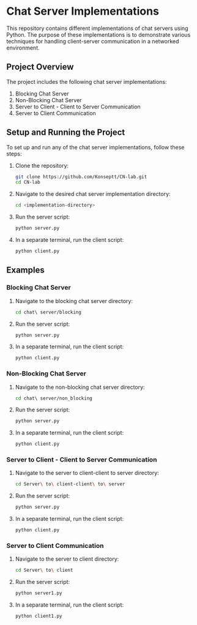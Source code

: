 # Chat Server Implementations

This repository contains different implementations of chat servers using Python. The purpose of these implementations is to demonstrate various techniques for handling client-server communication in a networked environment.

## Project Overview

The project includes the following chat server implementations:
1. Blocking Chat Server
2. Non-Blocking Chat Server
3. Server to Client - Client to Server Communication
4. Server to Client Communication

## Setup and Running the Project

To set up and run any of the chat server implementations, follow these steps:

1. Clone the repository:
   ```bash
   git clone https://github.com/Konseptt/CN-lab.git
   cd CN-lab
   ```

2. Navigate to the desired chat server implementation directory:
   ```bash
   cd <implementation-directory>
   ```

3. Run the server script:
   ```bash
   python server.py
   ```

4. In a separate terminal, run the client script:
   ```bash
   python client.py
   ```

## Examples

### Blocking Chat Server

1. Navigate to the blocking chat server directory:
   ```bash
   cd chat\ server/blocking
   ```

2. Run the server script:
   ```bash
   python server.py
   ```

3. In a separate terminal, run the client script:
   ```bash
   python client.py
   ```

### Non-Blocking Chat Server

1. Navigate to the non-blocking chat server directory:
   ```bash
   cd chat\ server/non_blocking
   ```

2. Run the server script:
   ```bash
   python server.py
   ```

3. In a separate terminal, run the client script:
   ```bash
   python client.py
   ```

### Server to Client - Client to Server Communication

1. Navigate to the server to client-client to server directory:
   ```bash
   cd Server\ to\ client-client\ to\ server
   ```

2. Run the server script:
   ```bash
   python server.py
   ```

3. In a separate terminal, run the client script:
   ```bash
   python client.py
   ```

### Server to Client Communication

1. Navigate to the server to client directory:
   ```bash
   cd Server\ to\ client
   ```

2. Run the server script:
   ```bash
   python server1.py
   ```

3. In a separate terminal, run the client script:
   ```bash
   python client1.py
   ```
